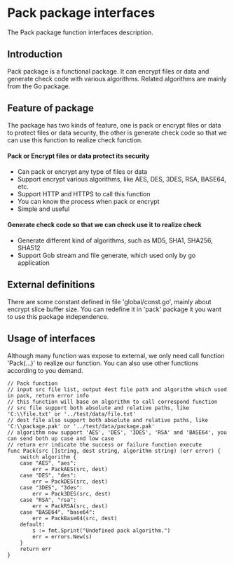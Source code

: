 # Pack package interfaces
The Pack package function interfaces description.

## Introduction
Pack package is a functional package. It can encrypt files or data and generate check code with various algorithms. Related algorithms are mainly from the Go package.

## Feature of package
The package has two kinds of feature, one is pack or encrypt files or data to protect files or data security, the other is generate check code so that we can use this function to realize check function.

#### Pack or Encrypt files or data protect its security
  * Can pack or encrypt any type of files or data
  * Support encrypt various algorithms, like AES, DES, 3DES, RSA, BASE64, etc.
  * Support HTTP and HTTPS to call this function
  * You can know the process when pack or encrypt
  * Simple and useful
  
#### Generate check code so that we can check use it to realize check
  * Generate different kind of algorithms, such as MD5, SHA1, SHA256, SHA512
  * Support Gob stream and file generate, which used only by go application
  
## External definitions
There are some constant defined in file 'global/const.go', mainly about encrypt slice buffer size. You can redefine it in 'pack' package it you want to use this package independence.

## Usage of interfaces
Although many function was expose to external, we only need call function 'Pack(...)' to realize our function. You can also use other functions according to you demand.
```batch
// Pack function
// input src file list, output dest file path and algorithm which used in pack, return error info
// this function will base on algorithm to call correspond function
// src file support both absolute and relative paths, like 'C:\\file.txt' or '../test/data/file.txt'
// dest file also support both absolute and relative paths, like 'C:\\package.pak' or '../test/data/package.pak'
// algorithm now support 'AES', 'DES', '3DES', 'RSA' and 'BASE64', you can send both up case and low case
// return err indicate the success or failure function execute
func Pack(src []string, dest string, algorithm string) (err error) {
	switch algorithm {
	case "AES", "aes":
		err = PackAES(src, dest)
	case "DES", "des":
		err = PackDES(src, dest)
	case "3DES", "3des":
		err = Pack3DES(src, dest)
	case "RSA", "rsa":
		err = PackRSA(src, dest)
	case "BASE64", "base64":
		err = PackBase64(src, dest)
	default:
		s := fmt.Sprint("Undefined pack algorithm.")
		err = errors.New(s)
	}
	return err
}
```